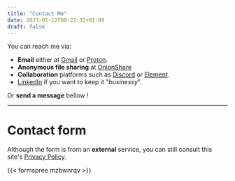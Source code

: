 ```yaml
---
title: "Contact Me"
date: 2023-05-12T00:22:32+01:00
draft: false
---
```


You can reach me via:

- **Email** either at [Gmail](mailto:david2araujo5@gmail.com) or [Proton](mailto:david2araujo5@proton.me).
- **Anonymous file sharing** at [OnionShare](http://h2ecrp45wqkcftcvbkcc2pxuyjjhenxdmct54527i2fm4dikue4cf3yd.onion)
- **Collaboration** platforms such as [Discord](https://discordapp.com/users/david_araujo) or [Element](https://matrix.to/#/@davidjoaraujo:matrix.org).
- [LinkedIn](https://www.linkedin.com/in/david2araujo5/) if you want to keep it "_businessy_".

Or **send a message** bellow !

---

# Contact form

Although the form is from an **external** service, you can still consult this site's [Privacy Policy](https://www.freeprivacypolicy.com/live/58044f42-8abb-451b-8a9c-0483f22b093b).

{{< formspree mzbwnrqv >}}
